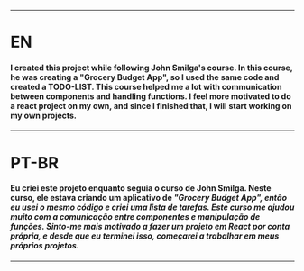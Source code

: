 <hr/>
<h1>EN</h1>
<h4>I created this project while following John Smilga's course. In this course, he was creating a "Grocery Budget App", so I used the same code and created a TODO-LIST. This course helped me a lot with communication between components and handling functions. I feel more motivated to do a react project on my own, and since I finished that, I will start working on my own projects.</h4>
<hr />
<h1>PT-BR</h1>
<h4>Eu criei este projeto enquanto seguia o curso de John Smilga. Neste curso, ele estava criando um aplicativo de <em>"Grocery Budget App"<em/>, então eu usei o mesmo código e criei uma lista de tarefas. Este curso me ajudou muito com a comunicação entre componentes e manipulação de funções. Sinto-me mais motivado a fazer um projeto em React por conta própria, e desde que eu terminei isso, começarei a trabalhar em meus próprios projetos.</h4>
<hr />
